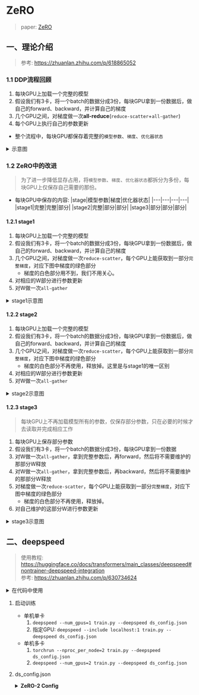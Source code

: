 # ZeRO

> paper: [ZeRO](https://arxiv.org/abs/1910.02054v3)


## 一、理论介绍
> 参考: https://zhuanlan.zhihu.com/p/618865052

### 1.1 DDP流程回顾
1. 每块GPU上加载一个完整的模型
2. 假设我们有3卡，将一个batch的数据分成3份，每块GPU拿到一份数据后，做自己的forward、backward，并计算自己的梯度
3. 几个GPU之间，对梯度做一次**all-reduce**(`reduce-scatter`+`all-gather`)
4. 每个GPU上执行自己的参数更新

- 整个流程中，每块GPU都保存着完整的`模型参数`、`梯度`、`优化器状态`

<details>
<summary>示意图</summary>

![ddp.png](../jpgs/ddp.png)

</details>

### 1.2 ZeRO中的改进
> 为了进一步降低显存占用，将`模型参数`、`梯度`、`优化器状态`都拆分为多份，每块GPU上仅保存自己需要的那份。

- 每块GPU中保存的内容:
    |stage|模型参数|梯度|优化器状态|
    |---|---|---|---|
    |stage1|完整|完整|部分|
    |stage2|完整|部分|部分|
    |stage3|部分|部分|部分|

#### 1.2.1 stage1
1. 每块GPU上加载一个完整的模型
2. 假设我们有3卡，将一个batch的数据分成3份，每块GPU拿到一份数据后，做自己的forward、backward，并计算自己的梯度
3. 几个GPU之间，对梯度做一次`reduce-scatter`，每个GPU上能获取到一部分`完整梯度`，对应下图中梯度的绿色部分
    - 梯度的白色部分用不到，我们不用关心。
4. 对相应的W部分进行参数更新
5. 对W做一次`all-gather`

<details>
<summary>stage1示意图</summary>

![ZeRO_1.png](../jpgs/ZeRO_1.png)

</details>

#### 1.2.2 stage2

1. 每块GPU上加载一个完整的模型
2. 假设我们有3卡，将一个batch的数据分成3份，每块GPU拿到一份数据后，做自己的forward、backward，并计算自己的梯度
3. 几个GPU之间，对梯度做一次`reduce-scatter`，每个GPU上能获取到一部分`完整梯度`，对应下图中梯度的绿色部分
    - 梯度的白色部分不再使用，释放掉。这里是与stage1的唯一区别
4. 对相应的W部分进行参数更新
5. 对W做一次`all-gather`


<details>
<summary>stage2示意图</summary>

![ZeRO_2.png](../jpgs/ZeRO_2.png)

</details>

#### 1.2.3 stage3
> 每块GPU上不再加载模型所有的参数，仅保存部分参数，只在必要的时候才去读取并完成相应工作

1. 每块GPU上保存部分参数
2. 假设我们有3卡，将一个batch的数据分成3份，每块GPU拿到一份数据
3. 对W做一次`all-gather`，拿到完整参数后，再forward，然后将不需要维护的那部分W释放
4. 对W做一次`all-gather`，拿到完整参数后，再backward，然后将不需要维护的那部分W释放
5. 对梯度做一次`reduce-scatter`，每个GPU上能获取到一部分`完整梯度`，对应下图中梯度的绿色部分
    - 梯度的白色部分不再使用，释放掉。
6. 对自己维护的这部分W进行参数更新

<details>
<summary>stage3示意图</summary>

![ZeRO_3.png](../jpgs/ZeRO_3.png)

</details>

## 二、deepspeed
> 使用教程: https://huggingface.co/docs/transformers/main_classes/deepspeed#nontrainer-deepspeed-integration  
> 参考: https://zhuanlan.zhihu.com/p/630734624

<details>
<summary>在代码中使用</summary>

```diff
    # 解析参数
+   parser = argparse.ArgumentParser()
+   parser.add_argument('--deepspeed', type=str)     # deepspeed的配置文件
+   parser.add_argument('--local_rank', default=0, type=int) # deepspeed命令启动时，会指定local_rank参数
+   args = parser.parse_args()

    # 解析配置文件
+   from transformers.deepspeed import HfTrainerDeepSpeedConfig
+   hf_deepspeed_config = HfTrainerDeepSpeedConfig(args.deepspeed)
    
    # Accelerate DeepSpeed Plugin
+   from accelerate.utils import DeepSpeedPlugin
+   os.environ["ACCELERATE_USE_DEEPSPEED"] = "true"
+   deepspeed_plugin = DeepSpeedPlugin(hf_ds_config=hf_deepspeed_config)

    # 初始化accelerator
+   from accelerate import Accelerator
+   accelerator = Accelerator(deepspeed_plugin=deepspeed_plugin) 


    model = MyModel()  # 初始化model
-   # 这里不需要再迁移
-   model = model.to(device)  # model迁移到GPU

    # 如果配置文件中未指定optimizer、scheduler，这里不需要任何改动
    optimizer = torch.optim.Adam(model.parameters())  # 初始化optimizer
    # 如果配置文件中指定了optimizer、scheduler，则使用这种方式创建
+   # from accelerate.utils import DummyOptim, DummyScheduler
+   # optimizer = DummyOptim(params=model.parameters())
+   # lr_scheduler = DummyScheduler(optimizer)

    dataloader = DataLoader(train_dataset, batch_size=batch_size)

    # 将model、optimizer、dataloader放在相应设备上
+   model, optimizer, dataloader = accelerator.prepare(model, optimizer, dataloader)

    for epoch in range(num_epochs):
        for x, y_true in dataloader:
            y_pred = model(x)        # 正向传播
            l = loss(y_pred, true)   # 计算损失函数            
-           l.backward()             # 反向传播，计算梯度
+           accelerator.backward(loss)
            optimizer.step()         # 更新参数
            optimizer.zero_grad()    # 最后这里记得要将梯度清零
```

</details>

1. 启动训练
    - 单机单卡
        1. `deepspeed --num_gpus=1 train.py --deepspeed ds_config.json`
        2. 指定GPU: `deepspeed --include localhost:1 train.py --deepspeed ds_config.json`
    - 单机多卡
        1. `torchrun --nproc_per_node=2 train.py --deepspeed ds_config.json`
        2. `deepspeed --num_gpus=2 train.py --deepspeed ds_config.json`
2. ds_config.json
    <details>
    <summary><b>ZeRO-2 Config</b></summary>

    ```json
    {
        "fp16": {
            "enabled": "auto", // true
            "loss_scale": 0,
            "loss_scale_window": 1000,
            "initial_scale_power": 16,
            "hysteresis": 2,
            "min_loss_scale": 1
        },

        "optimizer": {
            "type": "AdamW",
            "params": {
                "lr": 3e-5,
                "betas": [0.8, 0.999],
                "eps": 1e-8,
                "weight_decay": 3e-7
            }
        },

        "scheduler": {
            "type": "WarmupLR",
            "params": {
                "warmup_min_lr": 0,
                "warmup_max_lr": 3e-5,
                "warmup_num_steps": 500
            }
        },

        "zero_optimization": {
            "stage": 2,
            "offload_optimizer": {
                "device": "cpu",
                "pin_memory": true
            }, // 将部分数据(优化器参数、梯度) offload到CPU，降低对显存的需求
            "allgather_partitions": true,
            "allgather_bucket_size": 2e8,
            "overlap_comm": true,
            "reduce_scatter": true,
            "reduce_bucket_size": 2e8,
            "contiguous_gradients": true
        },

        "gradient_accumulation_steps": "auto",
        "gradient_clipping": "auto",
        "steps_per_print": 2000,
        "train_batch_size": "auto",
        "train_micro_batch_size_per_gpu": "auto",
        "wall_clock_breakdown": false
    }

    ```

    </details>